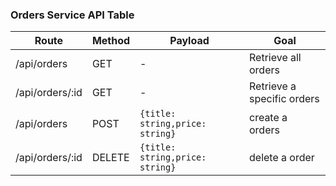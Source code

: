 ### Orders Service API Table

| Route           | Method | Payload                         | Goal                       |
| --------------- | ------ | ------------------------------- | -------------------------- |
| /api/orders     | GET    | -                               | Retrieve all orders        |
| /api/orders/:id | GET    | -                               | Retrieve a specific orders |
| /api/orders     | POST   | `{title: string,price: string}` | create a orders            |
| /api/orders/:id | DELETE | `{title: string,price: string}` | delete a order             |
